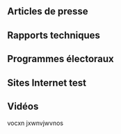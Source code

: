 ## Articles de presse
## Rapports techniques
## Programmes électoraux
## Sites Internet test
## Vidéos
vocxn jxwnvjwvnos
